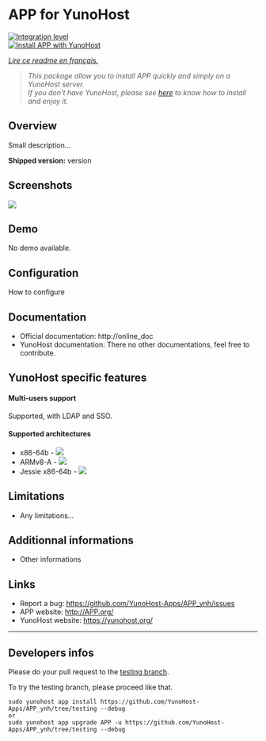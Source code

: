 # APP for YunoHost

[![Integration level](https://dash.yunohost.org/integration/APP.svg)](https://dash.yunohost.org/appci/app/APP)  
[![Install APP with YunoHost](https://install-app.yunohost.org/install-with-yunohost.png)](https://install-app.yunohost.org/?app=APP)

*[Lire ce readme en français.](./README_fr.md)*

> *This package allow you to install APP quickly and simply on a YunoHost server.  
If you don't have YunoHost, please see [here](https://yunohost.org/#/install) to know how to install and enjoy it.*

## Overview
Small description...

**Shipped version:** version

## Screenshots

![](screenshot.png)

## Demo

No demo available.

## Configuration

How to configure

## Documentation

 * Official documentation: http://online_doc
 * YunoHost documentation: There no other documentations, feel free to contribute.

## YunoHost specific features

#### Multi-users support

Supported, with LDAP and SSO.

#### Supported architectures

* x86-64b - [![](https://ci-apps.yunohost.org/ci/logs/APP%20%28Community%29.svg)](https://ci-apps.yunohost.org/ci/apps/APP/)
* ARMv8-A - [![](https://ci-apps-arm.yunohost.org/ci/logs/APP%20%28Community%29.svg)](https://ci-apps-arm.yunohost.org/ci/apps/APP/)
* Jessie x86-64b - [![](https://ci-stretch.nohost.me/ci/logs/APP%20%28Community%29.svg)](https://ci-stretch.nohost.me/ci/apps/APP/)

## Limitations

* Any limitations...

## Additionnal informations

* Other informations

## Links

 * Report a bug: https://github.com/YunoHost-Apps/APP_ynh/issues
 * APP website: http://APP.org/
 * YunoHost website: https://yunohost.org/

---

Developers infos
----------------

Please do your pull request to the [testing branch](https://github.com/YunoHost-Apps/APP_ynh/tree/testing).

To try the testing branch, please proceed like that.
```
sudo yunohost app install https://github.com/YunoHost-Apps/APP_ynh/tree/testing --debug
or
sudo yunohost app upgrade APP -u https://github.com/YunoHost-Apps/APP_ynh/tree/testing --debug
```
